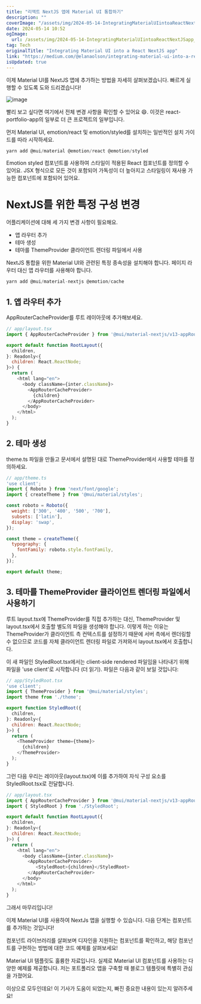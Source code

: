 ```yaml
---
title: "리액트 NextJS 앱에 Material UI 통합하기"
description: ""
coverImage: "/assets/img/2024-05-14-IntegratingMaterialUIintoaReactNextJSapp_0.png"
date: 2024-05-14 10:52
ogImage: 
  url: /assets/img/2024-05-14-IntegratingMaterialUIintoaReactNextJSapp_0.png
tag: Tech
originalTitle: "Integrating Material UI into a React NextJS app"
link: "https://medium.com/@elanaolson/integrating-material-ui-into-a-react-nextjs-app-55a95e15d767"
isUpdated: true
---
```





이제 Material UI를 NextJS 앱에 추가하는 방법을 자세히 살펴보겠습니다. 빠르게 실행할 수 있도록 도와 드리겠습니다!

![image](/assets/img/2024-05-14-IntegratingMaterialUIintoaReactNextJSapp_0.png)

빨리 보고 싶다면 여기에서 전체 변경 사항을 확인할 수 있어요 😄. 이것은 react-portfolio-app의 일부로 더 큰 프로젝트의 일부입니다.

먼저 Material UI, emotion/react 및 emotion/styled를 설치하는 일반적인 설치 가이드를 따라 시작하세요.



```js
yarn add @mui/material @emotion/react @emotion/styled
```

Emotion styled 컴포넌트를 사용하여 스타일이 적용된 React 컴포넌트를 정의할 수 있어요. JSX 형식으로 모든 것이 포함되어 가독성이 더 높아지고 스타일링이 재사용 가능한 컴포넌트에 포함되어 있어요.

# NextJS를 위한 특정 구성 변경

어플리케이션에 대해 세 가지 변경 사항이 필요해요.



- 앱 라우터 추가
- 테마 생성
- 테마를 ThemeProvider 클라이언트 렌더링 파일에서 사용

NextJS 통합을 위한 Material UI와 관련된 특정 종속성을 설치해야 합니다. 페이지 라우터 대신 앱 라우터를 사용해야 합니다.

```js
yarn add @mui/material-nextjs @emotion/cache
```

## 1. 앱 라우터 추가



AppRouterCacheProvider를 루트 레이아웃에 추가해보세요.

```js
// app/layout.tsx
import { AppRouterCacheProvider } from '@mui/material-nextjs/v13-appRouter';

export default function RootLayout({
  children,
}: Readonly<{
  children: React.ReactNode;
}>) {
  return (
    <html lang="en">
      <body className={inter.className}>
        <AppRouterCacheProvider>
          {children}
        </AppRouterCacheProvider>
      </body>
    </html>
  );
}
```

## 2. 테마 생성

theme.ts 파일을 만들고 문서에서 설명된 대로 ThemeProvider에서 사용할 테마를 정의하세요.



```js
// app/theme.ts
'use client';
import { Roboto } from 'next/font/google';
import { createTheme } from '@mui/material/styles';

const roboto = Roboto({
  weight: ['300', '400', '500', '700'],
  subsets: ['latin'],
  display: 'swap',
});

const theme = createTheme({
  typography: {
    fontFamily: roboto.style.fontFamily,
  },
});

export default theme;
```

## 3. 테마를 ThemeProvider 클라이언트 렌더링 파일에서 사용하기

루트 layout.tsx에 ThemeProvider를 직접 추가하는 대신, ThemeProvider 및 layout.tsx에서 호출할 별도의 파일을 생성해야 합니다. 이렇게 하는 이유는 ThemeProvider가 클라이언트 측 컨텍스트를 설정하기 때문에 서버 측에서 렌더링할 수 없으므로 코드를 자체 클라이언트 렌더링 파일로 가져와서 layout.tsx에서 호출합니다.

이 새 파일인 StyledRoot.tsx에서는 client-side rendered 파일임을 나타내기 위해 파일을 'use client'로 시작합니다 (더 읽기). 파일은 다음과 같이 보일 것입니다:



```js
// app/StyledRoot.tsx
'use client';
import { ThemeProvider } from '@mui/material/styles';
import theme from './theme';

export function StyledRoot({
  children,
}: Readonly<{
  children: React.ReactNode;
}>) {
  return (
    <ThemeProvider theme={theme}>
      {children}
    </ThemeProvider>
  );
}
```

그런 다음 우리는 레이아웃(layout.tsx)에 이를 추가하여 자식 구성 요소를 StyledRoot.tsx로 전달합니다.

```js
// app/layout.tsx
import { AppRouterCacheProvider } from '@mui/material-nextjs/v13-appRouter';
import { StyledRoot } from './StyledRoot';

export default function RootLayout({
  children,
}: Readonly<{
  children: React.ReactNode;
}>) {
  return (
    <html lang="en">
      <body className={inter.className}>
        <AppRouterCacheProvider>
           <StyledRoot>{children}</StyledRoot>
        </AppRouterCacheProvider>
      </body>
    </html>
  );
}
```

그래서 마무리입니다!



이제 Material UI를 사용하여 NextJs 앱을 실행할 수 있습니다. 다음 단계는 컴포넌트를 추가하는 것입니다!

컴포넌트 라이브러리를 살펴보며 디자인을 지원하는 컴포넌트를 확인하고, 해당 컴포넌트를 구현하는 방법에 대한 코드 예제를 살펴보세요!

Material UI 템플릿도 훌륭한 자료입니다. 실제로 Material UI 컴포넌트를 사용하는 다양한 예제를 제공합니다. 저는 포트폴리오 앱을 구축할 때 블로그 템플릿에 특별히 관심을 가졌어요.

이상으로 모두인데요! 이 기사가 도움이 되었는지, 빠진 중요한 내용이 있는지 알려주세요!